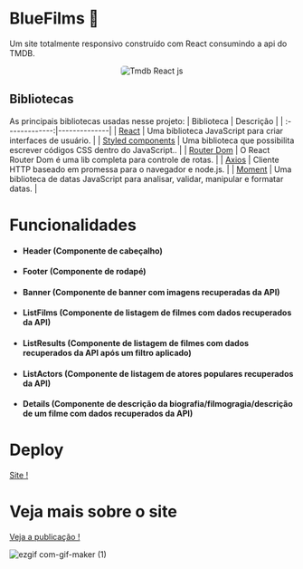<h1 align="left">  BlueFilms 🌟 </h1>

<p align="left">
  Um site totalmente responsivo construído com React consumindo a api do TMDB.
</p>

<p align="center">
    <img style="border-radius: 5px" src="src/assets/img/demo.gif" alt="Tmdb React js">
</p>


## Bibliotecas
As principais bibliotecas usadas nesse projeto:
| Biblioteca             | Descrição   |
| :-------------:|--------------|
| [React](http://facebook.github.io/react/index.html) | Uma biblioteca JavaScript para criar interfaces de usuário. | 
| [Styled components](https://react-bootstrap.github.io/) | Uma biblioteca que possibilita escrever códigos CSS dentro do JavaScript.. | 
| [Router Dom](https://reactrouter.com/) | O React Router Dom é uma lib completa para controle de rotas. | 
| [Axios](https://github.com/axios/axios) | Cliente HTTP baseado em promessa para o navegador e node.js. | 
| [Moment](https://momentjs.com/) | Uma biblioteca de datas JavaScript para analisar, validar, manipular e formatar datas. | 

# Funcionalidades
- <h4> Header (Componente de cabeçalho) </h4>
- <h4> Footer (Componente de rodapé) </h4>
- <h4> Banner (Componente de banner com imagens recuperadas da API) </h4>
- <h4> ListFilms (Componente de listagem de filmes com dados recuperados da API) </h4>
- <h4> ListResults (Componente de listagem de filmes com dados recuperados da API  após um filtro aplicado) </h4>
- <h4> ListActors (Componente de listagem de atores populares recuperados da API) </h4>
- <h4> Details (Componente de descrição da biografia/filmogragia/descrição de um filme com dados recuperados da API) </h4>



# Deploy
<a href="https://bluefilms.vercel.app/actordetail">
   Site !
</a>


# Veja mais sobre o site
<a href="https://bluefilms.vercel.app/actordetail">
   Veja a publicação !
</a>

![ezgif com-gif-maker (1)](https://user-images.githubusercontent.com/106625518/215566793-90cafd57-1b26-49ff-83b1-0a6618b23877.gif)

